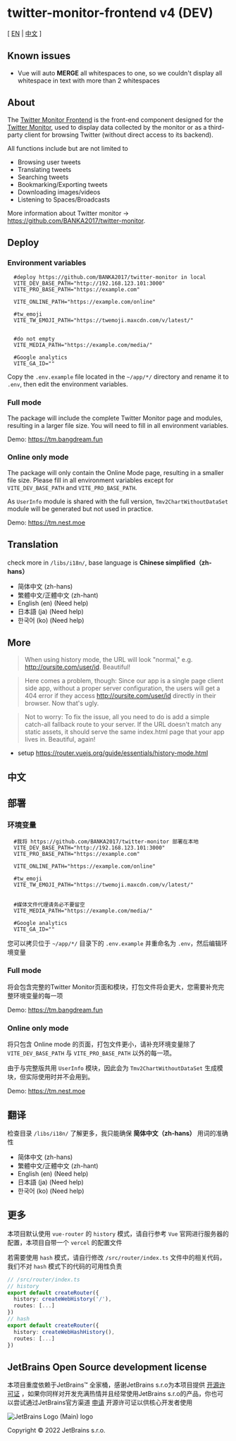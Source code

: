 # twitter-monitor-frontend v4 (DEV)

[ [EN](#Deploy) | [中文](#部署) ]

## Known issues

- Vue will auto **MERGE** all whitespaces to one, so we couldn't display all whitespace in text with more than 2 whitespaces

## About

The [Twitter Monitor Frontend](https://github.com/BANKA2017/twitter-monitor-frontend) is the front-end component designed for the [Twitter Monitor](https://github.com/BANKA2017/twitter-monitor), used to display data collected by the monitor or as a third-party client for browsing Twitter (without direct access to its backend).

All functions include but are not limited to 
- Browsing user tweets
- Translating tweets
- Searching tweets
- Bookmarking/Exporting tweets
- Downloading images/videos
- Listening to Spaces/Broadcasts

More information about Twitter monitor -> <https://github.com/BANKA2017/twitter-monitor>.

## Deploy

### Environment variables

```dotenv
  #deploy https://github.com/BANKA2017/twitter-monitor in local
  VITE_DEV_BASE_PATH="http://192.168.123.101:3000"
  VITE_PRO_BASE_PATH="https://example.com"
  
  VITE_ONLINE_PATH="https://example.com/online"
  
  #tw_emoji
  VITE_TW_EMOJI_PATH="https://twemoji.maxcdn.com/v/latest/"
  
  
  #do not empty
  VITE_MEDIA_PATH="https://example.com/media/"
  
  #Google analytics
  VITE_GA_ID=""

  ```

Copy the `.env.example` file located in the `~/app/*/` directory and rename it to `.env`, then edit the environment variables.

### Full mode

The package will include the complete Twitter Monitor page and modules, resulting in a larger file size. You will need to fill in all environment variables.

Demo: <https://tm.bangdream.fun>

### Online only mode

The package will only contain the Online Mode page, resulting in a smaller file size. Please fill in all environment variables except for `VITE_DEV_BASE_PATH` and `VITE_PRO_BASE_PATH`.

As `UserInfo` module is shared with the full version, `Tmv2ChartWithoutDataSet` module will be generated but not used in practice.

Demo: <https://tm.nest.moe>

## Translation

check more in `/libs/i18n/`, base language is **Chinese simplified（zh-hans）**

- 简体中文 (zh-hans)
- 繁體中文/正體中文 (zh-hant)
- English (en) (Need help)
- 日本語 (ja) (Need help)
- 한국어 (ko) (Need help)

## More

>When using history mode, the URL will look "normal," e.g. <http://oursite.com/user/id>. Beautiful!

>Here comes a problem, though: Since our app is a single page client side app, without a proper server configuration, the users will get a 404 error if they access <http://oursite.com/user/id> directly in their browser. Now that's ugly.

>Not to worry: To fix the issue, all you need to do is add a simple catch-all fallback route to your server. If the URL doesn't match any static assets, it should serve the same index.html page that your app lives in. Beautiful, again!

- setup  <https://router.vuejs.org/guide/essentials/history-mode.html>

## 中文

## 部署

### 环境变量

```dotenv
  #我将 https://github.com/BANKA2017/twitter-monitor 部署在本地
  VITE_DEV_BASE_PATH="http://192.168.123.101:3000"
  VITE_PRO_BASE_PATH="https://example.com"
  
  VITE_ONLINE_PATH="https://example.com/online"
  
  #tw_emoji
  VITE_TW_EMOJI_PATH="https://twemoji.maxcdn.com/v/latest/"
  
  
  #媒体文件代理请务必不要留空
  VITE_MEDIA_PATH="https://example.com/media/"
  
  #Google analytics
  VITE_GA_ID=""

  ```

您可以拷贝位于 `~/app/*/` 目录下的 `.env.example` 并重命名为 `.env`，然后编辑环境变量

### Full mode

将会包含完整的Twitter Monitor页面和模块，打包文件将会更大，您需要补充完整环境变量的每一项

Demo: <https://tm.bangdream.fun>

### Online only mode

将只包含 Online mode 的页面，打包文件更小，请补充环境变量除了 `VITE_DEV_BASE_PATH` 与 `VITE_PRO_BASE_PATH` 以外的每一项。

由于与完整版共用 `UserInfo` 模块，因此会为 `Tmv2ChartWithoutDataSet` 生成模块，但实际使用时并不会用到。


Demo: <https://tm.nest.moe>

## 翻译

检查目录 `/libs/i18n/` 了解更多，我只能确保 **简体中文（zh-hans）** 用词的准确性

- 简体中文 (zh-hans)
- 繁體中文/正體中文 (zh-hant)
- English (en) (Need help)
- 日本語 (ja) (Need help)
- 한국어 (ko) (Need help)

## 更多

本项目默认使用 `vue-router` 的 `history` 模式，请自行参考 `Vue` 官网进行服务器的配置，本项目自带一个 `vercel` 的配置文件

若需要使用 `hash` 模式，请自行修改 `/src/router/index.ts` 文件中的相关代码，我们不对 `hash` 模式下的代码的可用性负责

```typescript
// /src/router/index.ts
// history
export default createRouter({
  history: createWebHistory('/'),
  routes: [...]
})
// hash
export default createRouter({
  history: createWebHashHistory(),
  routes: [...]
})
```

## JetBrains Open Source development license

本项目重度依赖于JetBrains™ 全家桶，感谢JetBrains s.r.o为本项目提供 [开源许可证](https://jb.gg/OpenSourceSupport) ，如果你同样对开发充满热情并且经常使用JetBrains s.r.o的产品，你也可以尝试通过JetBrains官方渠道 [申请](https://www.jetbrains.com/shop/eform/opensource) 开源许可证以供核心开发者使用

![JetBrains Logo (Main) logo](https://resources.jetbrains.com/storage/products/company/brand/logos/jb_beam.svg)

Copyright © 2022 JetBrains s.r.o.
